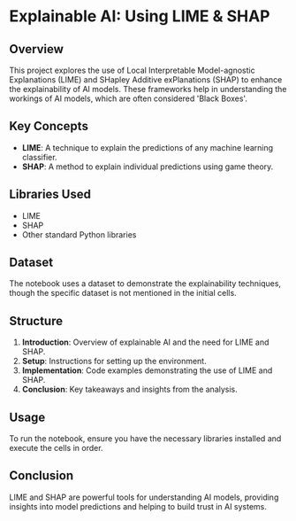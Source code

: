 
# Explainable AI: Using LIME & SHAP

## Overview
This project explores the use of Local Interpretable Model-agnostic Explanations (LIME) and SHapley Additive exPlanations (SHAP) to enhance the explainability of AI models. These frameworks help in understanding the workings of AI models, which are often considered 'Black Boxes'.

## Key Concepts
- **LIME**: A technique to explain the predictions of any machine learning classifier.
- **SHAP**: A method to explain individual predictions using game theory.

## Libraries Used
- LIME
- SHAP
- Other standard Python libraries

## Dataset
The notebook uses a dataset to demonstrate the explainability techniques, though the specific dataset is not mentioned in the initial cells.

## Structure
1. **Introduction**: Overview of explainable AI and the need for LIME and SHAP.
2. **Setup**: Instructions for setting up the environment.
3. **Implementation**: Code examples demonstrating the use of LIME and SHAP.
4. **Conclusion**: Key takeaways and insights from the analysis.

## Usage
To run the notebook, ensure you have the necessary libraries installed and execute the cells in order.

## Conclusion
LIME and SHAP are powerful tools for understanding AI models, providing insights into model predictions and helping to build trust in AI systems.
